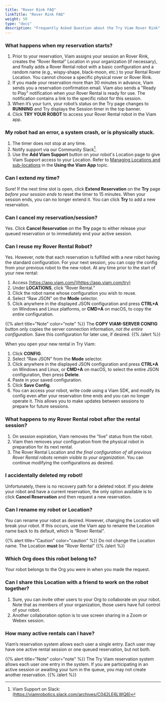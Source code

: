 ```yaml
--- 
title: "Rover Rink FAQ"
linkTitle: "Rover Rink FAQ"
weight: 50
type: "docs"
description: "Frequently Asked Question about the Try Viam Rover Rink"
---
```


### What happens when my reservation starts?

1. Prior to your reservation, Viam assigns your session an Rover Rink, creates the “Rover Rental” Location in your organization (if necessary), and finally adds a Rover Rental robot with a basic configuration and a random name (e.g., wispy-shape, black-moon, etc.) to your Rental Rover Location. 
You cannot choose a specific physical rover or Rover Rink.
2. If you made your reservation more than 30 minutes in advance, Viam sends you a reservation confirmation email. 
   Viam also sends a "Ready to Play" notification when your Rover Rental is ready for use. 
The notification contains a link to the specific robot for this session.
1. When it’s your turn, your robot’s status on the Try page changes to **RUNNING** and Try displays the Session timer in the top banner. 
2. Click **TRY YOUR ROBOT** to access your Rover Rental robot in the Viam app.

### My robot had an error, a system crash, or is physically stuck.

1. The timer does not stop at any time.
2. Notify support via our Community Slack[^cs].
3. Use the **Add Viam Support** button on your robot's Location page to give Viam Support access to your Location. Refer to [Managing Locations and sub-locations](../app-usage/#managing-locations-and-sub-locations) in the **Using the Viam App** topic.

[^cs]: Viam Support on Slack: [(ht<span></span>tps://viamrobotics.slack.com/archives/C042LE6LWQ6)](https://viamrobotics.slack.com/archives/C042LE6LWQ6)

### Can I extend my time?

Sure! If the next time slot is open, click **Extend Reservation** on the **Try** page _before your session ends_ to reset the timer to 15 minutes. When your session ends, you can no longer extend it. You can click **Try** to add a new reservation.

### Can I cancel my reservation/session?

Yes. Click **Cancel Reservation** on the **Try** page to either release your queued reservation or to immediately end your active session.

### Can I reuse my Rover Rental Robot?

Yes. However, note that each reservation is fulfilled with a _new_ robot having the standard configuration. 
For your next session, you can copy the config from your previous robot to the new robot. 
At any time prior to the start of your new rental:

1. Access [https://app.viam.com/](https://app.viam.com/try)
2. Under **LOCATIONS**, click “Rover Rental.”
3. Click the robot name whose configuration you wish to reuse.
4. Select “Raw JSON” on the **Mode** selector.
5. Click anywhere in the displayed JSON configuration and press **CTRL+A** on Windows and Linux platforms, or **CMD+A** on macOS, to copy the _entire_ configuration. 

{{%  alert title="Note" color="note" %}}
The **COPY VIAM-SERVER CONFIG** button only copies the server connection information, *not the entire configuration*. 
Save this configuration for later use, if desired.
{{% /alert %}}

When you open your new rental in Try Viam:

1. Click **CONFIG**.
2. Select “Raw JSON” from the **Mode** selector.
3. Click anywhere in the displayed JSON configuration and press **CTRL+A** on Windows and Linux, or **CMD+A** on macOS, to select the entire JSON configuration, then press **Delete**.
4. Paste in your saved configuration.
5. Click **Save Config**. 
6.  You can access your robot, write code using a Viam SDK, and modify its config even after your reservation time ends and you can no longer operate it. 
This allows you to make updates between sessions to prepare for future sessions.

### What happens to my Rover Rental robot after the rental session?

1. On session expiration, Viam removes the “live” status from the robot. 
2. Viam then removes your configuration from the physical robot in preparation for its next rental.
3. The Rover Rental Location and _the final configuration of all previous Rover Rental robots remain visible to your organization_. 
You can continue modifying the configurations as desired.

### I accidentally deleted my robot!

Unfortunately, there is no recovery path for a deleted robot. 
If you delete your robot and have a current reservation, the only option available is to click **Cancel Reservation** and then request a new reservation.

### Can I rename my robot or Location?

You can rename your robot as desired. 
However, changing the Location will break your robot. 
If this occurs, use the Viam app to rename the Location name back to its default, which is “Rover Rental”. 

{{% alert title="Caution" color="caution" %}}
Do not change the Location name. 
The Location **must** be "Rover Rental"
{{% /alert %}}

### Which Org does this robot belong to?

Your robot belongs to the Org you were in when you made the request.

### Can I share this Location with a friend to work on the robot together? 

1.  Sure, you can invite other users to your Org to collaborate on your robot.
Note that as members of your organization, those users have full control of your robot.
2.  Another collaboration option is to use screen sharing in a Zoom or Webex session. 

### How many active rentals can I have?

Viam’s reservation system allows each user a single entry.
Each user may have one active rental session or one queued reservation, but not both.

{{% alert title="Note" color="note" %}}
The Try Viam reservation system allows each user one entry in the system. 
If you are participating in an active session or awaiting your turn in the queue, you may not create another reservation.
{{% /alert %}}
